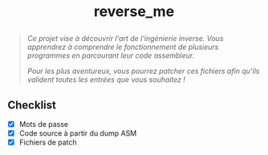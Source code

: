 # <p align="center">reverse_me</p>
> *Ce projet vise à découvrir l'art de l'ingénierie inverse. Vous apprendrez à comprendre le fonctionnement de plusieurs programmes en parcourant leur code assembleur.*
>
> *Pour les plus aventureux, vous pourrez patcher ces fichiers afin qu'ils valident toutes les entrées que vous souhaitez !*

## Checklist
- [x] Mots de passe
- [x] Code source à partir du dump ASM
- [x] Fichiers de patch
